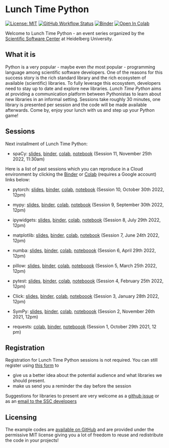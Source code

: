 # Lunch Time Python

[![License: MIT](https://img.shields.io/badge/License-MIT-yellow.svg)](https://opensource.org/licenses/MIT)
[![GitHub Workflow Status](https://img.shields.io/github/workflow/status/ssciwr/lunch-time-python/CI)](https://github.com/ssciwr/lunch-time-python/actions/workflows/ci.yml)
[![Binder](https://mybinder.org/badge_logo.svg)](https://mybinder.org/v2/gh/ssciwr/lunch-time-python/main)
[![Open In Colab](https://colab.research.google.com/assets/colab-badge.svg)](https://colab.research.google.com/github/ssciwr/lunch-time-python/blob/main)

Welcome to Lunch Time Python - an event series organized by the [Scientific Software Center](https://ssc.iwr.uni-heidelberg.de) at Heidelberg University.

## What it is

Python is a very popular - maybe even *the* most popular - programming language among scientific software developers. One of the reasons for this success story is the rich standard library and the rich ecosystem of available (scientific) libraries. To fully leverage this ecosystem, developers need to stay up to date and explore new libraries. *Lunch Time Python* aims at providing a communication platform between Pythonistas to learn about new libraries in an informal setting. Sessions take roughly 30 minutes, one library is presented per session and the code will be made available afterwards. Come by, enjoy your lunch with us and step up your Python game!

## Sessions

Next installment of Lunch Time Python:

* spaCy: [slides](), [binder](), [colab](), [notebook]() (Session 11, November 25th 2022, 11:30am)

Here is a list of past sessions which you can reproduce in a Cloud environment by clicking the [Binder](https://mybinder.org) or [Colab](https://colab.research.google.com/) (requires a Google account) links below:

* pytorch: [slides](https://ssciwr.github.io/lunch-time-python/lunchtime10/lunchtime10.slides.html), [binder](https://mybinder.org/v2/gh/ssciwr/lunch-time-python.git/HEAD?labpath=lunchtime10%2Flunchtime10.ipynb), [colab](https://colab.research.google.com/github/ssciwr/lunch-time-python/blob/main/lunchtime10/lunchtime10.ipynb), [notebook](https://ssciwr.github.io/lunch-time-python/lunchtime10/lunchtime10.ipynb) (Session 10, October 30th 2022, 12pm)

* mypy: [slides](https://ssciwr.github.io/lunch-time-python/lunchtime9/lunchtime9.slides.html), [binder](https://mybinder.org/v2/gh/ssciwr/lunch-time-python.git/HEAD?labpath=lunchtime9%2Flunchtime9.ipynb), [colab](https://colab.research.google.com/github/ssciwr/lunch-time-python/blob/main/lunchtime9/lunchtime9.ipynb), [notebook](https://ssciwr.github.io/lunch-time-python/lunchtime9/lunchtime9.ipynb) (Session 9, September 30th 2022, 12pm)

* ipywidgets: [slides](https://ssciwr.github.io/lunch-time-python/lunchtime8/lunchtime8.slides.html), [binder](https://mybinder.org/v2/gh/ssciwr/lunch-time-python.git/HEAD?labpath=lunchtime8%2Flunchtime8.ipynb), [colab](https://colab.research.google.com/github/ssciwr/lunch-time-python/blob/main/lunchtime8/lunchtime8.ipynb), [notebook](https://ssciwr.github.io/lunch-time-python/lunchtime8/lunchtime8.ipynb) (Session 8, July 29th 2022, 12pm)

* matplotlib: [slides](https://ssciwr.github.io/lunch-time-python/lunchtime7/lunchtime7.slides.html), [binder](https://mybinder.org/v2/gh/ssciwr/lunch-time-python.git/HEAD?labpath=lunchtime7%2Flunchtime7.ipynb), [colab](https://colab.research.google.com/github/ssciwr/lunch-time-python/blob/main/lunchtime7/lunchtime7.ipynb), [notebook](https://ssciwr.github.io/lunch-time-python/lunchtime7/lunchtime7.ipynb) (Session 7, June 24th 2022, 12pm)

* numba: [slides](https://ssciwr.github.io/lunch-time-python/lunchtime6/lunchtime6.slides.html), [binder](https://mybinder.org/v2/gh/ssciwr/lunch-time-python.git/HEAD?labpath=lunchtime6%2Flunchtime6.ipynb), [colab](https://colab.research.google.com/github/ssciwr/lunch-time-python/blob/main/lunchtime6/lunchtime6.ipynb), [noteboook](https://ssciwr.github.io/lunch-time-python/lunchtime6/lunchtime6.ipynb) (Session 6, April 29th 2022, 12pm)

* pillow: [slides](https://ssciwr.github.io/lunch-time-python/lunchtime5/lunchtime5.slides.html), [binder](https://mybinder.org/v2/gh/ssciwr/lunch-time-python.git/HEAD?labpath=lunchtime5%2Flunchtime5.ipynb), [colab](https://colab.research.google.com/github/ssciwr/lunch-time-python/blob/main/lunchtime5/lunchtime5.ipynb), [noteboook](https://ssciwr.github.io/lunch-time-python/lunchtime5/lunchtime5.ipynb) (Session 5, March 25th 2022, 12pm)

* pytest: [slides](https://ssciwr.github.io/lunch-time-python/lunchtime4/lunchtime4.slides.html), [binder](https://mybinder.org/v2/gh/ssciwr/lunch-time-python.git/HEAD?labpath=lunchtime4%2Flunchtime4.ipynb), [colab](https://colab.research.google.com/github/ssciwr/lunch-time-python/blob/main/lunchtime4/lunchtime4.ipynb), [noteboook](https://ssciwr.github.io/lunch-time-python/lunchtime4/lunchtime4.ipynb) (Session 4, February 25th 2022, 12pm)

* Click: [slides](https://ssciwr.github.io/lunch-time-python/lunchtime3/lunchtime3.slides.html), [binder](https://mybinder.org/v2/gh/ssciwr/lunch-time-python.git/HEAD?labpath=lunchtime3%2Flunchtime3.ipynb), [colab](https://colab.research.google.com/github/ssciwr/lunch-time-python/blob/main/lunchtime3/lunchtime3.ipynb), [noteboook](https://ssciwr.github.io/lunch-time-python/lunchtime3/lunchtime3.ipynb) (Session 3, January 28th 2022, 12pm)

* SymPy: [slides](https://ssciwr.github.io/lunch-time-python/lunchtime2/lunchtime2.slides.html), [binder](https://mybinder.org/v2/gh/ssciwr/lunch-time-python.git/HEAD?labpath=lunchtime2%2Flunchtime2.ipynb), [colab](https://colab.research.google.com/github/ssciwr/lunch-time-python/blob/main/lunchtime2/lunchtime2.ipynb), [noteboook](https://ssciwr.github.io/lunch-time-python/lunchtime2/lunchtime2.ipynb) (Session 2, November 26th 2021, 12pm)

* requests: [colab](https://colab.research.google.com/github/ssciwr/lunch-time-python/blob/main/lunchtime1/lunchtime1.ipynb), [binder](https://mybinder.org/v2/gh/ssciwr/lunch-time-python.git/HEAD?labpath=lunchtime1%2Flunchtime1.ipynb), [noteboook](https://ssciwr.github.io/lunch-time-python/lunchtime1/lunchtime1.ipynb) (Session 1, October 29th 2021, 12 pm)

## Registration

Registration for Lunch Time Python sessions is not required. You can still register using [this form](https://ssc.iwr.uni-heidelberg.de/form/lunch-time-python-registration) to

* give us a better idea about the potential audience and what libraries we should present.
* make us send you a reminder the day before the session

Suggestions for libraries to present are very welcome as a [github issue](https://github.com/ssciwr/lunch-time-python/issues/new/choose) or as an [email to the SSC developers](mailto:ssc@iwr.uni-heidelberg.de)

## Licensing

The example codes are [available on GitHub](https://github.com/ssciwr/lunch-time-python) and are provided under the permissive MIT license giving you a lot of freedom to reuse and redistribute the code in your projects!
